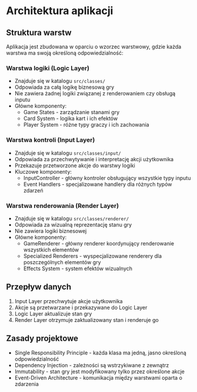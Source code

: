 # Architektura aplikacji

## Struktura warstw

Aplikacja jest zbudowana w oparciu o wzorzec warstwowy, gdzie każda warstwa ma swoją określoną odpowiedzialność:

### Warstwa logiki (Logic Layer)
- Znajduje się w katalogu `src/classes/`
- Odpowiada za całą logikę biznesową gry
- Nie zawiera żadnej logiki związanej z renderowaniem czy obsługą inputu
- Główne komponenty:
  - Game States - zarządzanie stanami gry
  - Card System - logika kart i ich efektów
  - Player System - różne typy graczy i ich zachowania

### Warstwa kontroli (Input Layer)
- Znajduje się w katalogu `src/classes/input/`
- Odpowiada za przechwytywanie i interpretację akcji użytkownika
- Przekazuje przetworzone akcje do warstwy logiki
- Kluczowe komponenty:
  - InputController - główny kontroler obsługujący wszystkie typy inputu
  - Event Handlers - specjalizowane handlery dla różnych typów zdarzeń

### Warstwa renderowania (Render Layer)
- Znajduje się w katalogu `src/classes/renderer/`
- Odpowiada za wizualną reprezentację stanu gry
- Nie zawiera logiki biznesowej
- Główne komponenty:
  - GameRenderer - główny renderer koordynujący renderowanie wszystkich elementów
  - Specialized Renderers - wyspecjalizowane renderery dla poszczególnych elementów gry
  - Effects System - system efektów wizualnych

## Przepływ danych

1. Input Layer przechwytuje akcje użytkownika
2. Akcje są przetwarzane i przekazywane do Logic Layer
3. Logic Layer aktualizuje stan gry
4. Render Layer otrzymuje zaktualizowany stan i renderuje go

## Zasady projektowe

- Single Responsibility Principle - każda klasa ma jedną, jasno określoną odpowiedzialność
- Dependency Injection - zależności są wstrzykiwane z zewnątrz
- Immutability - stan gry jest modyfikowany tylko przez określone akcje
- Event-Driven Architecture - komunikacja między warstwami oparta o zdarzenia